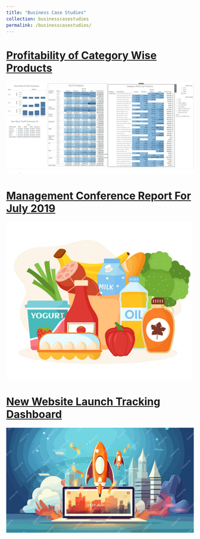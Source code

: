 ```yaml
---
title: "Business Case Studies"
collection: businesscasestudies
permalink: /businesscasestudies/
---
```

# [Profitability of Category Wise Products](https://sharminhossainbd.github.io/Profitability-of-Category-Wise-Products/)

[<img src='/images/Category_Products.jpg' width="800">](https://sharminhossainbd.github.io/images/Category_Products.jpg)

# [Management Conference Report For July 2019](https://sharminhossainbd.github.io/July_Report/)

[<img src='/images/Picture1.png' width="500">](https://sharminhossainbd.github.io/images/Picture1.png)

# [New Website Launch Tracking Dashboard](https://sharminhossainbd.github.io/New-Website-Launch-Tracking-Dashboard/)

[<img src='/images/site.jpg' width="800">](https://sharminhossainbd.github.io/images/site.jpg)





